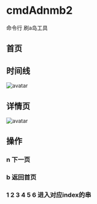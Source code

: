 # cmdAdnmb2
命令行 刷a岛工具

## 首页


## 时间线
![avatar](https://s2.ax1x.com/2019/12/30/lMRkUx.png)
## 详情页
![avatar](https://s2.ax1x.com/2019/12/30/lM2REt.png)

## 操作 
 ### n 下一页
 ### b 返回首页
 ### 1 2 3 4 5 6 进入对应index的串
